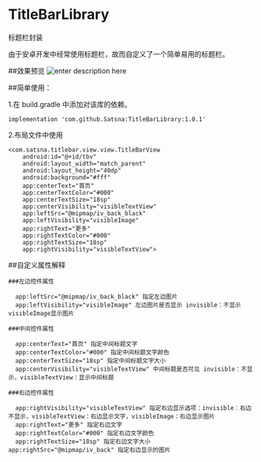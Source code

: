 # TitleBarLibrary
标题栏封装

由于安卓开发中经常使用标题栏，故而自定义了一个简单易用的标题栏。

##效果预览
	![enter description here][1]

##简单使用：

1.在 build.gradle 中添加对该库的依赖。

	implementation 'com.github.Satsna:TitleBarLibrary:1.0.1'
    
2.布局文件中使用
	
    <com.satsna.titlebar.view.view.TitleBarView
        android:id="@+id/tbv"
        android:layout_width="match_parent"
        android:layout_height="40dp"
        android:background="#fff"
        app:centerText="首页"
        app:centerTextColor="#000"
        app:centerTextSize="18sp"
        app:centerVisibility="visibleTextView"
        app:leftSrc="@mipmap/iv_back_black"
        app:leftVisibility="visibleImage"
        app:rightText="更多"
        app:rightTextColor="#000"
        app:rightTextSize="18sp"
        app:rightVisibility="visibleTextView">
        
 ##自定义属性解释
 
 	###左边控件属性
    
 	  app:leftSrc="@mipmap/iv_back_black" 指定左边图片
      app:leftVisibility="visibleImage" 左边图片是否显示 invisible：不显示 visibleImage显示图片
      
	###中间控件属性
    
      app:centerText="首页" 指定中间标题文字
      app:centerTextColor="#000" 指定中间标题文字颜色
      app:centerTextSize="18sp" 指定中间标题文字大小
      app:centerVisibility="visibleTextView" 中间标题是否可见 invisible：不显示，visibleTextView：显示中间标题
      
	###右边控件属性
    
      app:rightVisibility="visibleTextView" 指定右边显示选项：invisible：右边不显示，visibleTextView：右边显示文字，visibleImage：右边显示图片
      app:rightText="更多" 指定右边文字
      app:rightTextColor="#000" 指定右边文字颜色
      app:rightTextSize="18sp" 指定右边文字大小
	app:rightSrc="@mipmap/iv_back" 指定右边显示的图片

 
 


  [1]: ./images/QQ%E6%88%AA%E5%9B%BE20191023171355.png "QQ截图20191023171355.png"